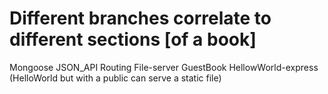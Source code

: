 # Different branches correlate to different sections [of a book]
Mongoose
JSON_API
Routing
File-server
GuestBook
HellowWorld-express (HelloWorld but with a public can serve a static file)
